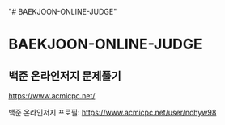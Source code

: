 "# BAEKJOON-ONLINE-JUDGE"

# BAEKJOON-ONLINE-JUDGE

## 백준 온라인저지 문제풀기

https://www.acmicpc.net/

백준 온라인저지 프로필: https://www.acmicpc.net/user/nohyw98
